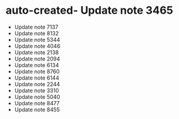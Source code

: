 # auto-created- Update note 3465
- Update note 7137
- Update note 8132
- Update note 5344
- Update note 4046
- Update note 2138
- Update note 2094
- Update note 6134
- Update note 8760
- Update note 6144
- Update note 2244
- Update note 3310
- Update note 5040
- Update note 8477
- Update note 8455
